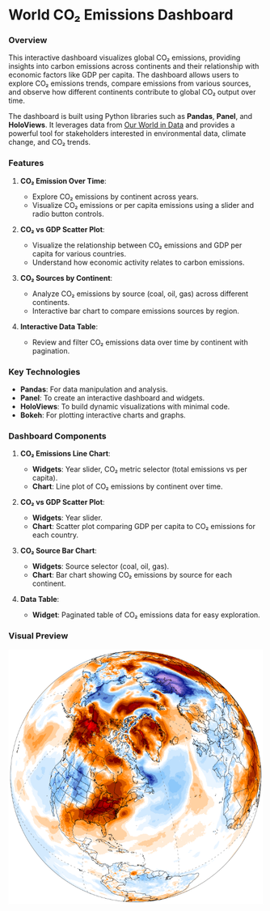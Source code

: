 # **World CO₂ Emissions Dashboard**

### Overview
This interactive dashboard visualizes global CO₂ emissions, providing insights into carbon emissions across continents and their relationship with economic factors like GDP per capita. The dashboard allows users to explore CO₂ emissions trends, compare emissions from various sources, and observe how different continents contribute to global CO₂ output over time.

The dashboard is built using Python libraries such as **Pandas**, **Panel**, and **HoloViews**. It leverages data from [Our World in Data](https://github.com/owid/co2-data) and provides a powerful tool for stakeholders interested in environmental data, climate change, and CO₂ trends.

### Features
1. **CO₂ Emission Over Time**: 
   - Explore CO₂ emissions by continent across years.
   - Visualize CO₂ emissions or per capita emissions using a slider and radio button controls.
   
2. **CO₂ vs GDP Scatter Plot**: 
   - Visualize the relationship between CO₂ emissions and GDP per capita for various countries.
   - Understand how economic activity relates to carbon emissions.

3. **CO₂ Sources by Continent**: 
   - Analyze CO₂ emissions by source (coal, oil, gas) across different continents.
   - Interactive bar chart to compare emissions sources by region.

4. **Interactive Data Table**: 
   - Review and filter CO₂ emissions data over time by continent with pagination.

### Key Technologies
- **Pandas**: For data manipulation and analysis.
- **Panel**: To create an interactive dashboard and widgets.
- **HoloViews**: To build dynamic visualizations with minimal code.
- **Bokeh**: For plotting interactive charts and graphs.

### Dashboard Components
1. **CO₂ Emissions Line Chart**:
   - **Widgets**: Year slider, CO₂ metric selector (total emissions vs per capita).
   - **Chart**: Line plot of CO₂ emissions by continent over time.

2. **CO₂ vs GDP Scatter Plot**:
   - **Widgets**: Year slider.
   - **Chart**: Scatter plot comparing GDP per capita to CO₂ emissions for each country.

3. **CO₂ Source Bar Chart**:
   - **Widgets**: Source selector (coal, oil, gas).
   - **Chart**: Bar chart showing CO₂ emissions by source for each continent.

4. **Data Table**:
   - **Widget**: Paginated table of CO₂ emissions data for easy exploration.

### Visual Preview
![CO₂ Dashboard](climate_day.png)
